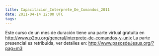```yaml
---
title: Capacitacion_Interprete_De_Comandos_2011
date: 2011-04-14 12:00 UTC
tags:
---
```

Este curso de un mes de duración tiene una parte virtual gratuita en http://www.p2pu.org/general/interprete-de-comandos-y-unix
La parte presencial es retribuida, ver detalles en:
http://www.pasosdeJesus.org/?pag=m3
